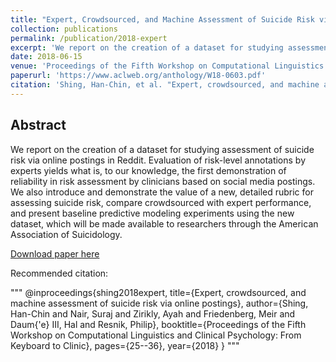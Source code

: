 ```yaml
---
title: "Expert, Crowdsourced, and Machine Assessment of Suicide Risk via Online Postings"
collection: publications
permalink: /publication/2018-expert
excerpt: 'We report on the creation of a dataset for studying assessment of suicide risk via online postings in Reddit. Evaluation of risk-level annotations by experts yields what is, to our knowledge, the first demonstration of reliability in risk assessment by clinicians based on social media postings. We also introduce and demonstrate the value of a new, detailed rubric for assessing suicide risk, compare crowdsourced with expert performance, and present baseline predictive modeling experiments using the new dataset, which will be made available to researchers through the American Association of Suicidology.'
date: 2018-06-15
venue: 'Proceedings of the Fifth Workshop on Computational Linguistics and Clinical Psychology: From Keyboard to Clinic'
paperurl: 'https://www.aclweb.org/anthology/W18-0603.pdf'
citation: 'Shing, Han-Chin, et al. "Expert, crowdsourced, and machine assessment of suicide risk via online postings." Proceedings of the Fifth Workshop on Computational Linguistics and Clinical Psychology: From Keyboard to Clinic. 2018.'
---
```


## Abstract

We report on the creation of a dataset for studying assessment of suicide risk via online postings in Reddit. Evaluation of risk-level annotations by experts yields what is, to our knowledge, the first demonstration of reliability in risk assessment by clinicians based on social media postings. We also introduce and demonstrate the value of a new, detailed rubric for assessing suicide risk, compare crowdsourced with expert performance, and present baseline predictive modeling experiments using the new dataset, which will be made available to researchers through the American Association of Suicidology.

[Download paper here](https://www.aclweb.org/anthology/W18-0603.pdf)

Recommended citation:

"""
@inproceedings{shing2018expert,
  title={Expert, crowdsourced, and machine assessment of suicide risk via online postings},
  author={Shing, Han-Chin and Nair, Suraj and Zirikly, Ayah and Friedenberg, Meir and Daum{\'e} III, Hal and Resnik, Philip},
  booktitle={Proceedings of the Fifth Workshop on Computational Linguistics and Clinical Psychology: From Keyboard to Clinic},
  pages={25--36},
  year={2018}
}
"""